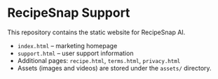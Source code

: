 # RecipeSnap Support

This repository contains the static website for RecipeSnap AI.

- `index.html` – marketing homepage
- `support.html` – user support information
- Additional pages: `recipe.html`, `terms.html`, `privacy.html`
- Assets (images and videos) are stored under the `assets/` directory.
